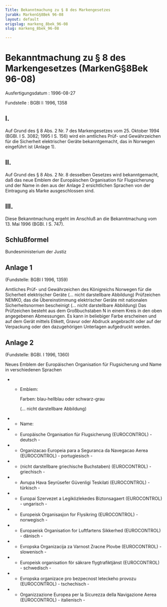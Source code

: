 ```yaml
---
Title: Bekanntmachung zu § 8 des Markengesetzes
jurabk: MarkenG§8Bek 96-08
layout: default
origslug: markeng_8bek_96-08
slug: markeng_8bek_96-08

---
```


# Bekanntmachung zu § 8 des Markengesetzes (MarkenG§8Bek 96-08)

Ausfertigungsdatum
:   1996-08-27

Fundstelle
:   BGBl I: 1996, 1358



## I.

Auf Grund des § 8 Abs. 2 Nr. 7 des Markengesetzes vom 25. Oktober 1994 (BGBl. I S. 3082; 1995 I S. 156) wird ein amtliches Prüf- und Gewährzeichen für die Sicherheit elektrischer Geräte bekanntgemacht, das in Norwegen eingeführt ist (Anlage 1).


## II.

Auf Grund des § 8 Abs. 2 Nr. 8 desselben Gesetzes wird bekanntgemacht, daß das neue Emblem der Europäischen Organisation für Flugsicherung und der Name in den aus der Anlage 2 ersichtlichen Sprachen von der Eintragung als Marke ausgeschlossen sind.


## III.

Diese Bekanntmachung ergeht im Anschluß an die Bekanntmachung vom 13. Mai 1996 (BGBl. I S. 747).


## Schlußformel

Bundesministerium der Justiz


## Anlage 1

(Fundstelle: BGBl I 1996, 1359)

Amtliches Prüf- und Gewährzeichen des Königreichs Norwegen für die Sicherheit elektrischer Geräte
(... nicht darstellbare Abbildung)
Prüfzeichen NEMKO, das die Übereinstimmung elektrischer Geräte mit nationalen Sicherheitsnormen bescheinigt
(... nicht darstellbare Abbildung)
Das Prüfzeichen besteht aus dem Großbuchstaben N in einem Kreis in den oben angegebenen Abmessungen. Es kann in beliebiger Farbe erscheinen und auf dem Gerät mittels Etikett, Gravur oder Abdruck angebracht oder auf der Verpackung oder den dazugehörigen Unterlagen aufgedruckt werden.


## Anlage 2

(Fundstelle: BGBl. I 1996, 1360)

Neues Emblem der Europäischen Organisation für Flugsicherung und Name in verschiedenen Sprachen

*
    *   Emblem:

        Farben: blau-hellblau oder schwarz-grau

        (... nicht darstellbare Abbildung)







*    *   Name:


*    *   Europäische Organisation für Flugsicherung (EUROCONTROL) - deutsch -


*    *   Organizacao Europeia para a Seguranca da Navegacao Aerea (EUROCONTROL) - portugiesisch -


*    *   (nicht darstellbare griechische Buchstaben)                        (EUROCONTROL) - griechisch -


*    *   Avrupa Hava Seyrüsefer Güvenligi Teskilati (EUROCONTROL) - türkisch -


*    *   Europai Szervezet a Legiközlekedes Biztonsagaert (EUROCONTROL) - ungarisch -


*    *   Europeisk Organisasjon for Flysikring (EUROCONTROL) - norwegisch -


*    *   Europaeisk Organisation for Luftfartens Sikkerhed (EUROCONTROL) - dänisch -


*    *   Evropska Organizacija za Varnost Zracne Plovbe (EUROCONTROL) - slowenisch -


*    *   Europeisk organisation för säkrare flygtrafiktjänst (EUROCONTROL) - schwedisch -


*    *   Evropska organizace pro bezpecnost leteckeho provozu (EUROCONTROL) - tschechisch -


*    *   Organizzazione Europea per la Sicurezza della Navigazione Aerea (EUROCONTROL) - italienisch -





